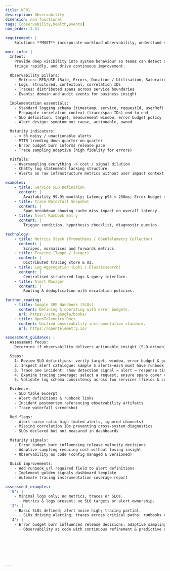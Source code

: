 ```yaml
---
title: NF01
description: Observability
dimension: non functional
tags: [observability,health,events]
nav_order: 2.51

requirement: |
    Solutions **MUST** incorporate workload observability, understand service health, and respond to events  

more_info: |
  Intent:
    Provide deep visibility into system behaviour so teams can detect anomalies,
    triage rapidly, and drive continuous improvement.

  Observability pillars:
    - Metrics: RED/USE (Rate, Errors, Duration / Utilisation, Saturation, Errors)
    - Logs: structured, contextual, correlation IDs
    - Traces: distributed spans across service boundaries
    - Events: domain and audit events for business insight

  Implementation essentials:
    - Standard logging schema (timestamp, service, requestId, userRef)
    - Propagate correlation context (trace/span IDs) end-to-end
    - SLO definition: target, measurement window, error budget policy
    - Alert design: symptom not cause, actionable, owned

  Maturity indicators:
    - < 5% noisy / unactionable alerts
    - MTTR trending down quarter-on-quarter
    - Error budget burn informs release pace
    - Trace sampling adaptive (high fidelity for errors)

  Pitfalls:
    - Oversampling everything -> cost / signal dilution
    - Chatty log statements lacking structure
    - Alerts on raw infrastructure metrics without user impact context

examples: 
    - title: Service SLO Definition
      content: |
        Availability 99.9% monthly; Latency p95 < 250ms; Error budget 43 mins downtime.
    - title: Trace Waterfall Snapshot
      content: |
        Span breakdown showing cache miss impact on overall latency.
    - title: Alert Runbook Entry
      content: |
        Trigger condition, hypothesis checklist, diagnostic queries.

technology:
    - title: Metrics Stack (Prometheus / OpenTelemetry Collector)
      content: |
        Scrapes, normalises and forwards metrics.
    - title: Tracing (Tempo / Jaeger)
      content: |
        Distributed tracing store & UI.
    - title: Log Aggregation (Loki / Elasticsearch)
      content: |
        Centralised structured logs & query interface.
    - title: Alert Manager
      content: |
        Routing & deduplication with escalation policies.

further_reading:
    - title: Google SRE Handbook (SLOs)
      content: Defining & operating with error budgets.
      url: https://sre.google/books/
    - title: OpenTelemetry Docs
      content: Unified observability instrumentation standard.
      url: https://opentelemetry.io/

assessment_guidance: |
  Assessment focus:
    Determine if observability delivers actionable insight (SLO-driven) vs raw data exhaust.

  Steps:
    1. Review SLO definitions: verify target, window, error budget & policy for at least latency & availability.
    2. Inspect alert catalogue: sample 5 alerts—each must have runbook link & explicit ownership.
    3. Trace one incident: show detection signal → alert → response timeline → learning feeding improvement (SLO / code / infra).
    4. Examine tracing coverage: select a request; ensure spans cover critical downstream services (no dark areas).
    5. Validate log schema consistency across two services (fields & correlation IDs present).

  Evidence:
    - SLO table excerpt
    - Alert definitions & runbook links
    - Incident postmortem referencing observability artifacts
    - Trace waterfall screenshot

  Red flags:
    - Alert noise ratio high (muted alerts, ignored channels)
    - Missing correlation IDs preventing cross-system diagnostics
    - SLOs declared but not measured in dashboards

  Maturity signals:
    - Error budget burn influencing release velocity decisions
    - Adaptive sampling reducing cost without losing insight
    - Observability as code (config managed & versioned)

  Quick improvements:
    - Add runbook_url required field to alert definitions
    - Implement golden signals dashboard template
    - Automate tracing instrumentation coverage report

assessment_examples:
  '0': |
    - Minimal logs only; no metrics, traces or SLOs.
      - Metrics & logs present; no SLO targets or alert ownership.
  '2': |
    - Basic SLOs defined; alert noise high; tracing partial.
      - SLOs driving alerting; traces across critical paths; runbooks exist.
  '4': |
    - Error budget burn influences release decisions; adaptive sampling tuned.
      - Observability as code with continuous refinement & predictive anomaly detection.







---
```

